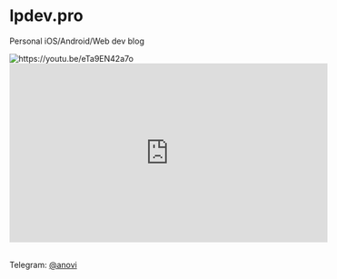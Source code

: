 # lpdev.pro
Personal iOS/Android/Web dev blog

<html>
<body>
  <div>
    <img alt="https://youtu.be/eTa9EN42a7o" class="transform-center" style="" src="https://img.youtube.com/vi/eTa9EN42a7o/maxresdefault.jpg">
  </div>
  <div>
    <iframe width="560" height="315" src="https://www.youtube.com/embed/eTa9EN42a7o?si=rbW4vsqZ7g8YegVq&amp;controls=0" title="YouTube video player" frameborder="0" allow="accelerometer; autoplay; clipboard-write; encrypted-media; gyroscope; picture-in-picture; web-share" allowfullscreen></iframe>
  </div>

  <div>
    <br/>
    <p>
      Telegram: <a href="https://t.me/anovi" target="_blank">@anovi</a>  
    </p>
  </div>


</body>
</html>
